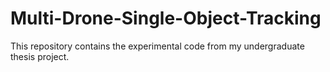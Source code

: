 # Multi-Drone-Single-Object-Tracking
This repository contains the experimental code from my undergraduate thesis project.
